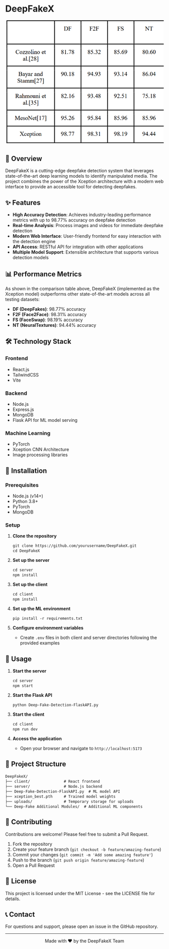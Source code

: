# DeepFakeX

<p align="center">
  <img src="C78929C2-A399-4F13-A3CE-A3AC81A2E44F.png" alt="DeepFakeX Performance Metrics" width="700">
</p>

## 🚀 Overview

DeepFakeX is a cutting-edge deepfake detection system that leverages state-of-the-art deep learning models to identify manipulated media. The project combines the power of the Xception architecture with a modern web interface to provide an accessible tool for detecting deepfakes.

## ✨ Features

- **High Accuracy Detection**: Achieves industry-leading performance metrics with up to 98.77% accuracy on deepfake detection
- **Real-time Analysis**: Process images and videos for immediate deepfake detection
- **Modern Web Interface**: User-friendly frontend for easy interaction with the detection engine
- **API Access**: RESTful API for integration with other applications
- **Multiple Model Support**: Extensible architecture that supports various detection models

## 📊 Performance Metrics

As shown in the comparison table above, DeepFakeX (implemented as the Xception model) outperforms other state-of-the-art models across all testing datasets:

- **DF (DeepFakes)**: 98.77% accuracy
- **F2F (Face2Face)**: 98.31% accuracy
- **FS (FaceSwap)**: 98.19% accuracy
- **NT (NeuralTextures)**: 94.44% accuracy

## 🛠️ Technology Stack

### Frontend
- React.js
- TailwindCSS
- Vite

### Backend
- Node.js
- Express.js
- MongoDB
- Flask API for ML model serving

### Machine Learning
- PyTorch
- Xception CNN Architecture
- Image processing libraries

## 🔧 Installation

### Prerequisites
- Node.js (v14+)
- Python 3.8+
- PyTorch
- MongoDB

### Setup

1. **Clone the repository**
   ```
   git clone https://github.com/yourusername/DeepFakeX.git
   cd DeepFakeX
   ```

2. **Set up the server**
   ```
   cd server
   npm install
   ```

3. **Set up the client**
   ```
   cd client
   npm install
   ```

4. **Set up the ML environment**
   ```
   pip install -r requirements.txt
   ```

5. **Configure environment variables**
   - Create `.env` files in both client and server directories following the provided examples

## 🚀 Usage

1. **Start the server**
   ```
   cd server
   npm start
   ```

2. **Start the Flask API**
   ```
   python Deep-Fake-Detection-FlaskAPI.py
   ```

3. **Start the client**
   ```
   cd client
   npm run dev
   ```

4. **Access the application**
   - Open your browser and navigate to `http://localhost:5173`

## 📁 Project Structure

```
DeepFakeX/
├── client/               # React frontend
├── server/               # Node.js backend
├── Deep-Fake-Detection-FlaskAPI.py  # ML model API
├── xception_best.pth     # Trained model weights
├── uploads/              # Temporary storage for uploads
└── Deep-Fake Additional Modules/  # Additional ML components
```

## 🤝 Contributing

Contributions are welcome! Please feel free to submit a Pull Request.

1. Fork the repository
2. Create your feature branch (`git checkout -b feature/amazing-feature`)
3. Commit your changes (`git commit -m 'Add some amazing feature'`)
4. Push to the branch (`git push origin feature/amazing-feature`)
5. Open a Pull Request

## 📄 License

This project is licensed under the MIT License - see the LICENSE file for details.

## 📞 Contact

For questions and support, please open an issue in the GitHub repository.

---

<p align="center">
  Made with ❤️ by the DeepFakeX Team
</p> 